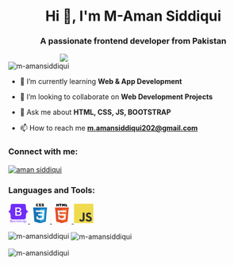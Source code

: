 <h1 align="center">Hi 👋, I'm M-Aman Siddiqui</h1>
<h3 align="center">A passionate frontend developer from Pakistan</h3>
<img src="https://user-images.githubusercontent.com/99034743/159381479-da89d532-bab2-4e1c-b427-a8bf281dcb2f.gif" width="400px" align="right">

<p align="left"> <img src="https://komarev.com/ghpvc/?username=m-amansiddiqui&label=Profile%20views&color=0e75b6&style=flat" alt="m-amansiddiqui" /> </p>

- 🌱 I’m currently learning **Web & App Development**

- 👯 I’m looking to collaborate on **Web Development Projects**

- 💬 Ask me about **HTML, CSS, JS, BOOTSTRAP**

- 📫 How to reach me **m.amansiddiqui202@gmail.com**

<h3 align="left">Connect with me:</h3>
<p align="left">
<a href="https://www.linkedin.com/in/aman-siddiqui-ba670b297/?utm_source=share&utm_campaign=share_via&utm_content=profile&utm_medium=android_app" target="blank"><img align="center" src="https://encrypted-tbn0.gstatic.com/images?q=tbn:ANd9GcQ3kkGVaMajsSBUr5Qq6nzpO14hybBkcfujqQ&s" alt="aman siddiqui" height="30" width="40" /></a>

</p>

<h3 align="left">Languages and Tools:</h3>
<p align="left"> <a href="https://getbootstrap.com" target="_blank" rel="noreferrer"> <img src="https://raw.githubusercontent.com/devicons/devicon/master/icons/bootstrap/bootstrap-plain-wordmark.svg" alt="bootstrap" width="40" height="40"/> </a> <a href="https://www.w3schools.com/css/" target="_blank" rel="noreferrer"> <img src="https://raw.githubusercontent.com/devicons/devicon/master/icons/css3/css3-original-wordmark.svg" alt="css3" width="40" height="40"/> </a> <a href="https://www.w3.org/html/" target="_blank" rel="noreferrer"> <img src="https://raw.githubusercontent.com/devicons/devicon/master/icons/html5/html5-original-wordmark.svg" alt="html5" width="40" height="40"/> </a> <a href="https://developer.mozilla.org/en-US/docs/Web/JavaScript" target="_blank" rel="noreferrer"> <img src="https://raw.githubusercontent.com/devicons/devicon/master/icons/javascript/javascript-original.svg" alt="javascript" width="40" height="40"/> </a> </p>

<p><img align="left" src="https://github-readme-stats.vercel.app/api/top-langs?username=m-amansiddiqui&show_icons=true&locale=en&layout=compact" alt="m-amansiddiqui" /></p>

<p>&nbsp;<img align="center" src="https://github-readme-stats.vercel.app/api?username=m-amansiddiqui&show_icons=true&locale=en" alt="m-amansiddiqui" /></p>

<p><img align="center" src="https://github-readme-streak-stats.herokuapp.com/?user=m-amansiddiqui&" alt="m-amansiddiqui" /></p>

